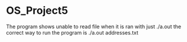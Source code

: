 # OS_Project5
The program shows unable to read file when it is ran with just ./a.out
the correct way to run the program is 
./a.out addresses.txt
